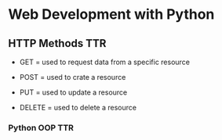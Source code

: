 # Web Development with Python

## HTTP Methods TTR
- GET = used to request data from a specific resource 
* POST = used to crate a resource
+ PUT = used to update a resource
- DELETE = used to delete a resource

### Python OOP TTR
